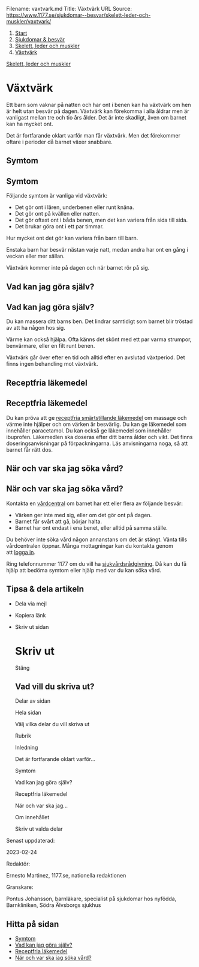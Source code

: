 Filename: vaxtvark.md
Title: Växtvärk
URL Source: https://www.1177.se/sjukdomar--besvar/skelett-leder-och-muskler/vaxtvark/

1.  [Start](https://www.1177.se/)
2.  [Sjukdomar & besvär](https://www.1177.se/sjukdomar--besvar/)
3.  [Skelett, leder och muskler](https://www.1177.se/sjukdomar--besvar/skelett-leder-och-muskler/)
4.  [Växtvärk](https://www.1177.se/sjukdomar--besvar/skelett-leder-och-muskler/vaxtvark/)

[Skelett, leder och muskler](https://www.1177.se/sjukdomar--besvar/skelett-leder-och-muskler/)

Växtvärk
========

Ett barn som vaknar på natten och har ont i benen kan ha växtvärk om hen är helt utan besvär på dagen. Växtvärk kan förekomma i alla åldrar men är vanligast mellan tre och tio års ålder. Det är inte skadligt, även om barnet kan ha mycket ont.

Det är fortfarande oklart varför man får växtvärk. Men det förekommer oftare i perioder då barnet växer snabbare.

Symtom
------

Symtom
------

Följande symtom är vanliga vid växtvärk:

*   Det gör ont i låren, underbenen eller runt knäna.
*   Det gör ont på kvällen eller natten.
*   Det gör oftast ont i båda benen, men det kan variera från sida till sida.
*   Det brukar göra ont i ett par timmar.

Hur mycket ont det gör kan variera från barn till barn.

Enstaka barn har besvär nästan varje natt, medan andra har ont en gång i veckan eller mer sällan.

Växtvärk kommer inte på dagen och när barnet rör på sig.

Vad kan jag göra själv?
-----------------------

Vad kan jag göra själv?
-----------------------

Du kan massera ditt barns ben. Det lindrar samtidigt som barnet blir tröstad av att ha någon hos sig.

Värme kan också hjälpa. Ofta känns det skönt med ett par varma strumpor, benvärmare, eller en filt runt benen.

Växtvärk går över efter en tid och alltid efter en avslutad växtperiod. Det finns ingen behandling mot växtvärk.

Receptfria läkemedel
--------------------

Receptfria läkemedel
--------------------

Du kan pröva att ge [receptfria smärtstillande läkemedel](https://www.1177.se/undersokning-behandling/behandling-med-lakemedel/lakemedel-utifran-diagnos/receptfria-lakemedel-vid-tillfallig-smarta---vad-ska-jag-valja/) om massage och värme inte hjälper och om värken är besvärlig. Du kan ge läkemedel som innehåller paracetamol. Du kan också ge läkemedel som innehåller ibuprofen. Läkemedlen ska doseras efter ditt barns ålder och vikt. Det finns doseringsanvisningar på förpackningarna. Läs anvisningarna noga, så att barnet får rätt dos.

När och var ska jag söka vård?
------------------------------

När och var ska jag söka vård?
------------------------------

Kontakta en [vårdcentral](https://www.1177.se/lankbiblioteket/nationella-lankar/1177---lankar/hitta-vard---forinstallda-sok/hitta-vardcentral-nara-mig/) om barnet har ett eller flera av följande besvär:

*   Värken ger inte med sig, eller om det gör ont på dagen.
*   Barnet får svårt att gå, börjar halta.
*   Barnet har ont endast i ena benet, eller alltid på samma ställe.

Du behöver inte söka vård någon annanstans om det är stängt. Vänta tills vårdcentralen öppnar. Många mottagningar kan du kontakta genom att [logga in](https://e-tjanster.1177.se/mvk/login/login.xhtml).

Ring telefonnummer 1177 om du vill ha [sjukvårdsrådgivning](https://www.1177.se/om-1177/nar-du-ringer-1177/nar-du-ringer-1177/). Då kan du få hjälp att bedöma symtom eller hjälp med var du kan söka vård.

Tipsa & dela artikeln
---------------------

*   Dela via mejl
*   Kopiera länk
*   Skriv ut sidan
    
    Skriv ut
    ========
    
    Stäng
    
    Vad vill du skriva ut?
    ----------------------
    
    Delar av sidan
    
    Hela sidan
    
    Välj vilka delar du vill skriva ut
    
    Rubrik
    
    Inledning
    
    Det är fortfarande oklart varför...
    
    Symtom
    
    Vad kan jag göra själv?
    
    Receptfria läkemedel
    
    När och var ska jag...
    
    Om innehållet
    
    Skriv ut valda delar
    

Senast uppdaterad:

2023-02-24

Redaktör:

Ernesto Martinez, 1177.se, nationella redaktionen

Granskare:

Pontus Johansson, barnläkare, specialist på sjukdomar hos nyfödda, Barnkliniken, Södra Älvsborgs sjukhus

Hitta på sidan
--------------

*   [Symtom](https://www.1177.se/sjukdomar--besvar/skelett-leder-och-muskler/vaxtvark/#section-16215)
*   [Vad kan jag göra själv?](https://www.1177.se/sjukdomar--besvar/skelett-leder-och-muskler/vaxtvark/#section-16216)
*   [Receptfria läkemedel](https://www.1177.se/sjukdomar--besvar/skelett-leder-och-muskler/vaxtvark/#section-16217)
*   [När och var ska jag söka vård?](https://www.1177.se/sjukdomar--besvar/skelett-leder-och-muskler/vaxtvark/#section-16218)
